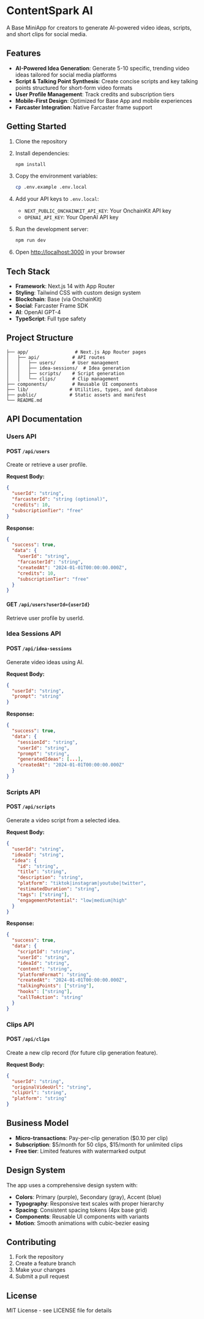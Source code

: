 # ContentSpark AI

A Base MiniApp for creators to generate AI-powered video ideas, scripts, and short clips for social media.

## Features

- **AI-Powered Idea Generation**: Generate 5-10 specific, trending video ideas tailored for social media platforms
- **Script & Talking Point Synthesis**: Create concise scripts and key talking points structured for short-form video formats
- **User Profile Management**: Track credits and subscription tiers
- **Mobile-First Design**: Optimized for Base App and mobile experiences
- **Farcaster Integration**: Native Farcaster frame support

## Getting Started

1. Clone the repository
2. Install dependencies:
   ```bash
   npm install
   ```

3. Copy the environment variables:
   ```bash
   cp .env.example .env.local
   ```

4. Add your API keys to `.env.local`:
   - `NEXT_PUBLIC_ONCHAINKIT_API_KEY`: Your OnchainKit API key
   - `OPENAI_API_KEY`: Your OpenAI API key

5. Run the development server:
   ```bash
   npm run dev
   ```

6. Open [http://localhost:3000](http://localhost:3000) in your browser

## Tech Stack

- **Framework**: Next.js 14 with App Router
- **Styling**: Tailwind CSS with custom design system
- **Blockchain**: Base (via OnchainKit)
- **Social**: Farcaster Frame SDK
- **AI**: OpenAI GPT-4
- **TypeScript**: Full type safety

## Project Structure

```
├── app/                 # Next.js App Router pages
│   ├── api/            # API routes
│   │   ├── users/      # User management
│   │   ├── idea-sessions/  # Idea generation
│   │   ├── scripts/    # Script generation
│   │   └── clips/      # Clip management
├── components/         # Reusable UI components
├── lib/               # Utilities, types, and database
├── public/            # Static assets and manifest
└── README.md
```

## API Documentation

### Users API

#### POST `/api/users`
Create or retrieve a user profile.

**Request Body:**
```json
{
  "userId": "string",
  "farcasterId": "string (optional)",
  "credits": 10,
  "subscriptionTier": "free"
}
```

**Response:**
```json
{
  "success": true,
  "data": {
    "userId": "string",
    "farcasterId": "string",
    "createdAt": "2024-01-01T00:00:00.000Z",
    "credits": 10,
    "subscriptionTier": "free"
  }
}
```

#### GET `/api/users?userId={userId}`
Retrieve user profile by userId.

### Idea Sessions API

#### POST `/api/idea-sessions`
Generate video ideas using AI.

**Request Body:**
```json
{
  "userId": "string",
  "prompt": "string"
}
```

**Response:**
```json
{
  "success": true,
  "data": {
    "sessionId": "string",
    "userId": "string",
    "prompt": "string",
    "generatedIdeas": [...],
    "createdAt": "2024-01-01T00:00:00.000Z"
  }
}
```

### Scripts API

#### POST `/api/scripts`
Generate a video script from a selected idea.

**Request Body:**
```json
{
  "userId": "string",
  "ideaId": "string",
  "idea": {
    "id": "string",
    "title": "string",
    "description": "string",
    "platform": "tiktok|instagram|youtube|twitter",
    "estimatedDuration": "string",
    "tags": ["string"],
    "engagementPotential": "low|medium|high"
  }
}
```

**Response:**
```json
{
  "success": true,
  "data": {
    "scriptId": "string",
    "userId": "string",
    "ideaId": "string",
    "content": "string",
    "platformFormat": "string",
    "createdAt": "2024-01-01T00:00:00.000Z",
    "talkingPoints": ["string"],
    "hooks": ["string"],
    "callToAction": "string"
  }
}
```

### Clips API

#### POST `/api/clips`
Create a new clip record (for future clip generation feature).

**Request Body:**
```json
{
  "userId": "string",
  "originalVideoUrl": "string",
  "clipUrl": "string",
  "platform": "string"
}
```

## Business Model

- **Micro-transactions**: Pay-per-clip generation ($0.10 per clip)
- **Subscription**: $5/month for 50 clips, $15/month for unlimited clips
- **Free tier**: Limited features with watermarked output

## Design System

The app uses a comprehensive design system with:

- **Colors**: Primary (purple), Secondary (gray), Accent (blue)
- **Typography**: Responsive text scales with proper hierarchy
- **Spacing**: Consistent spacing tokens (4px base grid)
- **Components**: Reusable UI components with variants
- **Motion**: Smooth animations with cubic-bezier easing

## Contributing

1. Fork the repository
2. Create a feature branch
3. Make your changes
4. Submit a pull request

## License

MIT License - see LICENSE file for details
